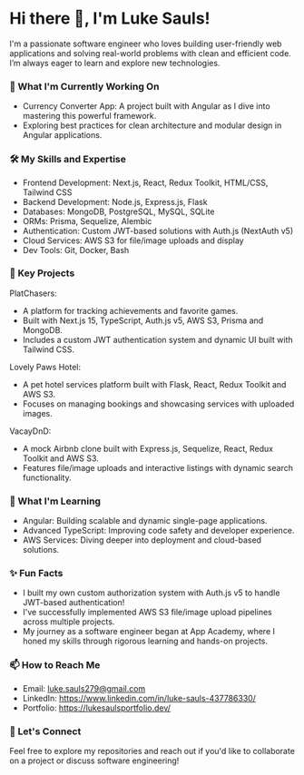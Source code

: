 # Hi there 👋, I'm Luke Sauls!

I'm a passionate software engineer who loves building user-friendly web applications and solving real-world problems with clean and efficient code. I’m always eager to learn and explore new technologies.

### 🚀 What I'm Currently Working On
+ Currency Converter App: A project built with Angular as I dive into mastering this powerful framework.
+ Exploring best practices for clean architecture and modular design in Angular applications.

### 🛠 My Skills and Expertise
+ Frontend Development: Next.js, React, Redux Toolkit, HTML/CSS, Tailwind CSS
+ Backend Development: Node.js, Express.js, Flask
+ Databases: MongoDB, PostgreSQL, MySQL, SQLite
+ ORMs: Prisma, Sequelize, Alembic
+ Authentication: Custom JWT-based solutions with Auth.js (NextAuth v5)
+ Cloud Services: AWS S3 for file/image uploads and display
+ Dev Tools: Git, Docker, Bash

### 🌟 Key Projects
PlatChasers:
+ A platform for tracking achievements and favorite games.
+ Built with Next.js 15, TypeScript, Auth.js v5, AWS S3, Prisma and MongoDB.
+ Includes a custom JWT authentication system and dynamic UI built with Tailwind CSS.

Lovely Paws Hotel:
+ A pet hotel services platform built with Flask, React, Redux Toolkit and AWS S3.
+ Focuses on managing bookings and showcasing services with uploaded images.

VacayDnD:
+ A mock Airbnb clone built with Express.js, Sequelize, React, Redux Toolkit and AWS S3.
+ Features file/image uploads and interactive listings with dynamic search functionality.

### 🌱 What I'm Learning
+ Angular: Building scalable and dynamic single-page applications.
+ Advanced TypeScript: Improving code safety and developer experience.
+ AWS Services: Diving deeper into deployment and cloud-based solutions.

### ✨ Fun Facts
+ I built my own custom authorization system with Auth.js v5 to handle JWT-based authentication!
+ I've successfully implemented AWS S3 file/image upload pipelines across multiple projects.
+ My journey as a software engineer began at App Academy, where I honed my skills through rigorous learning and hands-on projects.

### 📫 How to Reach Me
+ Email: luke.sauls279@gmail.com
+ LinkedIn: https://www.linkedin.com/in/luke-sauls-437786330/
+ Portfolio: https://lukesaulsportfolio.dev/

### 🤝 Let's Connect
Feel free to explore my repositories and reach out if you'd like to collaborate on a project or discuss software engineering!
